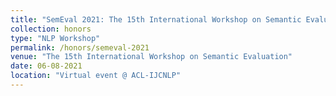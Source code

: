 ```yaml
---
title: "SemEval 2021: The 15th International Workshop on Semantic Evaluation"
collection: honors
type: "NLP Workshop"
permalink: /honors/semeval-2021
venue: "The 15th International Workshop on Semantic Evaluation"
date: 06-08-2021
location: "Virtual event @ ACL-IJCNLP"
---
```

